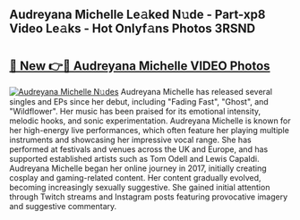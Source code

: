 ## Audreyana Michelle Le𝚊ked N𝚞de - Part-xp8 Video Le𝚊ks - Hot Onlyf𝚊ns Photos 3RSND

# <h2><a href="http://ac32982.deff.icu/?id=Audreyana+Michelle">🔗 New 👉🔴 Audreyana Michelle VIDEO Photos</a></h2>

[![Audreyana Michelle N𝚞des](https://i.imgur.com/rIISA9y.gif)](http://ac32982.deff.icu/?id=Audreyana+Michelle)
Audreyana Michelle has released several singles and EPs since her debut, including "Fading Fast", "Ghost", and "Wildflower". Her music has been praised for its emotional intensity, melodic hooks, and sonic experimentation. Audreyana Michelle is known for her high-energy live performances, which often feature her playing multiple instruments and showcasing her impressive vocal range. She has performed at festivals and venues across the UK and Europe, and has supported established artists such as Tom Odell and Lewis Capaldi. Audreyana Michelle began her online journey in 2017, initially creating cosplay and gaming-related content. Her content gradually evolved, becoming increasingly sexually suggestive. She gained initial attention through Twitch streams and Instagram posts featuring provocative imagery and suggestive commentary.
